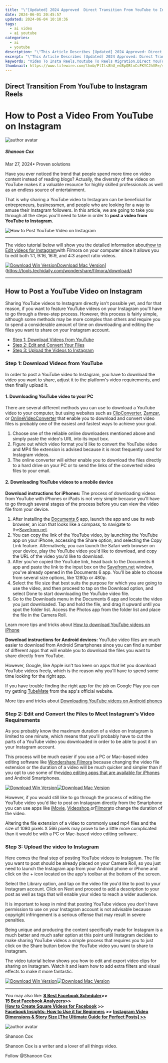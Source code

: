```yaml
---
title: "\"[Updated] 2024 Approved  Direct Transition From YouTube to Instagram Reels\""
date: 2024-06-01 20:45:57
updated: 2024-06-04 10:10:36
tags:
  - ai video
  - ai youtube
categories:
  - ai
  - youtube
description: "\"This Article Describes [Updated] 2024 Approved: Direct Transition From YouTube to Instagram Reels\""
excerpt: "\"This Article Describes [Updated] 2024 Approved: Direct Transition From YouTube to Instagram Reels\""
keywords: "Video To Insta Reels,Youtube To Reels Migration,Direct YouTube Transfer,Instagram Reel Launch,Social Media Content Shift,Transitioning Online Videos,Integrating Instagram Reels"
thumbnail: https://www.lifewire.com/thmb/FlIls8hU_ed8pQBtnCcFKYCJhVE=/400x300/filters:no_upscale():max_bytes(150000):strip_icc()/005_how-to-fix-it-when-your-chromebook-won-t-turn-on-4802489-a317e6cdd7f443b38115814a3507495f.jpg
---
```


## Direct Transition From YouTube to Instagram Reels

# How to Post a Video From YouTube on Instagram

![author avatar](https://images.wondershare.com/filmora/article-images/shannon-cox.jpg)

##### Shanoon Cox

 Mar 27, 2024• Proven solutions

Have you ever noticed the trend that people spend more time on video content instead of reading blogs? Actually, the diversity of the videos on YouTube makes it a valuable resource for highly skilled professionals as well as an endless source of entertainment.

That is why sharing a YouTube video to Instagram can be beneficial for entrepreneurs, businessmen, and people who are looking for a way to amuse their Instagram followers. In this article, we are going to take you through all the steps you'll need to take in order to **post a video from YouTube to Instagram**.

![How to Post YouTube Video on Instagram](https://images.wondershare.com/filmora/article-images/how-to-post-youtube-video-on-instagram.jpg)

---

The video tutorial below will show you the detailed information about[how to Edit videos for Instagram](https://tools.techidaily.com/wondershare/filmora/download/)with Filmora on your computer since it allows you to edit both 1:1, 9:16, 16:9, and 4:3 aspect ratio videos.

[![Download Win Version](https://images.wondershare.com/filmora/guide/download-btn-win.jpg)](https://tools.techidaily.com/wondershare/filmora/download/)[Download Mac Version](https://images.wondershare.com/filmora/guide/download-btn-mac.jpg)](https://tools.techidaily.com/wondershare/filmora/download/)

---

## How to Post a YouTube Video on Instagram

Sharing YouTube videos to Instagram directly isn't possible yet, and for that reason, if you want to feature YouTube videos on your Instagram you'll have to go through a three-step process. However, this process is fairly simple, although some methods may be more complex than others and require you to spend a considerable amount of time on downloading and editing the files you want to share on your Instagram account.

* [Step 1: Download Videos from YouTube](#step1)
* [Step 2: Edit and Convert Your Files](#step2)
* [Step 3: Upload the Videos to Instagram](#step3)

### Step 1: Download Videos from YouTube

In order to post a YouTube video to Instagram, you have to download the video you want to share, adjust it to the platform's video requirements, and then finally upload it.

#### 1\. Downloading YouTube video to your PC

There are several different methods you can use to download a YouTube video to your computer, but using websites such as [ClipConverter](https://www.clipconverter.cc/), [Zamzar](https://www.zamzar.com/), or [OnlineVideoConverter](https://www.onlinevideoconverter.com/video-converter) that enable you to download and convert video files is probably one of the easiest and fastest ways to achieve your goal.

1. Choose one of the reliable online downloaders mentioned above and simply paste the video's URL into its input box.
2. Figure out which video format you'd like to convert the YouTube video and MP4 file extension is advised because it is most frequently used for Instagram videos.
3. The online converter will either enable you to download the files directly to a hard drive on your PC or to send the links of the converted video files to your email.

#### 2\. Downloading YouTube videos to a mobile device

**Download instructions for iPhones:** The process of downloading videos from YouTube with iPhones or iPads is not very simple because you'll have to go through several stages of the process before you can view the video file from your device.

1. After installing the [Documents 6](https://itunes.apple.com/us/app/documents-by-readdle/id364901807?mt=8) app, launch the app and use its web browser, an icon that looks like a compass, to navigate to the[Savefrom.net](http://en.savefrom.net/1-how-to-download-youtube-video/).
2. You can copy the link of the YouTube video, by launching the YouTube app on your iPhone, accessing the Share option, and selecting the Copy Link feature. Alternatively, you can launch the Safari web browser on your device, play the YouTube video you'd like to download, and copy the URL of the video you'd like to download.
3. After you've copied the YouTube link, head back to the Documents 6 app and paste the link to the input box on the [Savefrom.net](http://en.savefrom.net/1-how-to-download-youtube-video/) window, you've already opened in the Documents 6 app. You'll be able to choose from several size options, like 1280p or 480p.
4. Select the file size that best suits the purpose for which you are going to use the video, and then proceed to tap on the Download option, and select Done to start downloading the YouTube video file.
5. Go to the Downloads menu in the Documents 6 app and locate the video you just downloaded. Tap and hold the file, and drag it upward until you spot the folder list. Access the Photos app from the folder list and place the file in the Camera Roll.

Learn more tips and tricks about [How to download YouTube videos on iPhone](https://tools.techidaily.com/wondershare/filmora/download/)

 **Download instructions for Android devices:**  YouTube video files are much easier to download from Android Smartphones since you can find a number of different apps that will enable you to download the files you want to share directly from YouTube.

However, Google, like Apple isn't too keen on apps that let you download YouTube videos freely, which is the reason why you'll have to spend some time looking for the right app.

If you have trouble finding the right app for the job on Google Play you can try getting [TubeMate](http://tubemate.net/) from the app's official website.

More tips and tricks about [Downloading YouTube videos on Android phones](https://tools.techidaily.com/wondershare/filmora/download/)

### Step 2: Edit and Convert the Files to Meet Instagram's Video Requirements

As you probably know the maximum duration of a video on Instagram is limited to one minute, which means that you'll probably have to cut the parts of a YouTube video you downloaded in order to be able to post it on your Instagram account.

This process will be much easier if you use a PC or Mac-based video editing software like [Wondershare Filmora](https://tools.techidaily.com/wondershare/filmora/download/) because changing the video file extension or the duration of a video will be much quicker and simpler than if you opt to use some of the[video editing apps that are available for iPhones](https://tools.techidaily.com/wondershare/filmora/download/) and Android Smartphones.

[![Download Win Version](https://images.wondershare.com/filmora/guide/download-btn-win.jpg)](https://tools.techidaily.com/wondershare/filmora/download/)[![Download Mac Version](https://images.wondershare.com/filmora/guide/download-btn-mac.jpg)](https://tools.techidaily.com/wondershare/filmora/download/)

However, if you would still like to go through the process of editing the YouTube video you'd like to post on Instagram directly from the Smartphone you can use apps like [iMovie](https://itunes.apple.com/us/app/imovie/id377298193?mt=8), [Videoshop,](https://itunes.apple.com/us/app/videoshop-video-editor/id615563599?mt=8)or[Filmora](https://play.google.com/store/apps/details?id=com.wondershare.filmorago&hl=en)to change the duration of the video.

Altering the file extension of a video to commonly used mp4 files and the size of 1080 pixels X 566 pixels may prove to be a little more complicated than it would be with a PC or Mac-based video editing software.

### Step 3: Upload the video to Instagram

Here comes the final step of posting YouTube videos to Instagram. The file you want to post should be already placed on your Camera Roll, so you just need to launch the Instagram app from your Android phone or iPhone and click on the + icon located on the app's toolbar at the bottom of the screen.

Select the Library option, and tap on the video file you'd like to post to your Instagram account. Click on Next and proceed to add a description to your post as well as tags that will enable your video to reach a wider audience.

It is important to keep in mind that posting YouTube videos you don't have permission to use on your Instagram account is not advisable because copyright infringement is a serious offense that may result in severe penalties.

Being unique and producing the content specifically made for Instagram is a much better and much safer option at this point until Instagram decides to make sharing YouTube videos a simple process that requires you to just click on the Share button below the YouTube video you want to share to Instagram.

The video tutorial below shows you how to edit and export video clips for sharing on Instagram. Watch it and learn how to add extra filters and visual effects to make it more fantastic.

[![Download Win Version](https://images.wondershare.com/filmora/guide/download-btn-win.jpg)](https://tools.techidaily.com/wondershare/filmora/download/)[![Download Mac Version](https://images.wondershare.com/filmora/guide/download-btn-mac.jpg)](https://tools.techidaily.com/wondershare/filmora/download/)

---

You may also like: [**8 Best Facebook Scheduler**](https://tools.techidaily.com/wondershare/filmora/download/)**\>>**  
[**15 Best Facebook Analyzers**](https://tools.techidaily.com/wondershare/filmora/download/)**\>>**  
[**How to Create Square Videos for Facebook**](https://tools.techidaily.com/wondershare/filmora/download/) **\>>**  
[**Facebook Insights: How to Use it for Beginners**](https://tools.techidaily.com/wondershare/filmora/download/) **\>>**
[**Instagram Video Dimensions & Story Size \[The Ultimate Guide for Perfect Posts\] >>** ](https://tools.techidaily.com/wondershare/filmora/download/)

![author avatar](https://images.wondershare.com/filmora/article-images/shannon-cox.jpg)

Shanoon Cox

Shanoon Cox is a writer and a lover of all things video.

Follow @Shanoon Cox
